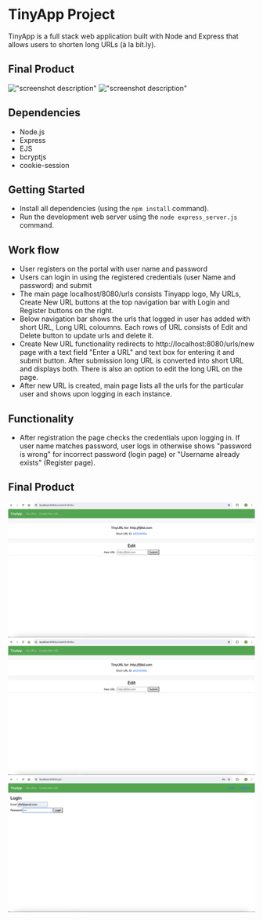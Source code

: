 # TinyApp Project

TinyApp is a full stack web application built with Node and Express that allows users to shorten long URLs (à la bit.ly).

## Final Product

!["screenshot description"](#)
!["screenshot description"](#)

## Dependencies

- Node.js
- Express
- EJS
- bcryptjs
- cookie-session

## Getting Started

- Install all dependencies (using the `npm install` command).
- Run the development web server using the `node express_server.js` command.

## Work flow
- User registers on the portal with user name and password
- Users can login in using the registered credentials (user Name and password) and submit
- The main page localhost/8080/urls consists Tinyapp logo, My URLs, Create New URL buttons at the top navigation bar with Login and Register buttons on the right.
- Below navigation bar shows the urls that logged in user has added with short URL, Long URL coloumns. Each rows of URL consists of Edit and Delete button to update urls and delete it.
- Create New URL functionality redirects to http://localhost:8080/urls/new page with a text field "Enter a URL" and text box for entering it and submit button. After submission long URL is converted into short URL and displays both. There is also an option to edit the long URL on the page.
- After new URL is created, main page lists all the urls for the particular user and shows upon logging in each instance.

## Functionality
- After registration the page checks the credentials upon logging in. If user name matches password, user logs in otherwise shows "password is wrong" for incorrect password (login page) or "Username already exists" (Register page).

## Final Product
!["Screenshot of URLs page"](https://github.com/gokursx/tinyapp/blob/main/docs/createnewurl-page.png%20.png)
!["Screenshot of createnewurl page"](https://github.com/gokursx/tinyapp/blob/main/docs/createnewurl-page.png%20.png)
!["Screenshot of login page"](https://github.com/gokursx/tinyapp/blob/main/docs/login-page.png)